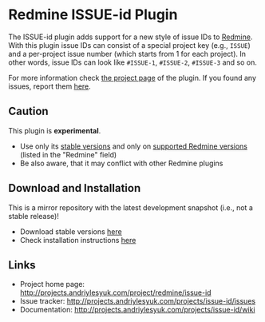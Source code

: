 # Redmine ISSUE-id Plugin

The ISSUE-id plugin adds support for a new style of issue IDs to [Redmine](http://www.redmine.org).
With this plugin issue IDs can consist of a special project key (e.g., `ISSUE`) and a per-project issue number (which starts from 1 for each project).
In other words, issue IDs can look like `#ISSUE-1`, `#ISSUE-2`, `#ISSUE-3` and so on.

For more information check [the project page](http://projects.andriylesyuk.com/project/redmine/issue-id) of the plugin.
If you found any issues, report them [here](http://projects.andriylesyuk.com/projects/issue-id/issues).

## Caution

This plugin is **experimental**.

- Use only its [stable versions](http://projects.andriylesyuk.com/projects/issue-id/files) and only on [supported Redmine versions](http://projects.andriylesyuk.com/projects/issue-id/roadmap?completed=1) (listed in the "Redmine" field)
- Be also aware, that it may conflict with other Redmine plugins

## Download and Installation

This is a mirror repository with the latest development snapshot (i.e., not a stable release)!

- Download stable versions [here](http://projects.andriylesyuk.com/projects/issue-id/files)
- Check installation instructions [here](http://projects.andriylesyuk.com/projects/issue-id/wiki)

## Links

- Project home page: http://projects.andriylesyuk.com/project/redmine/issue-id
- Issue tracker: http://projects.andriylesyuk.com/projects/issue-id/issues
- Documentation: http://projects.andriylesyuk.com/projects/issue-id/wiki
